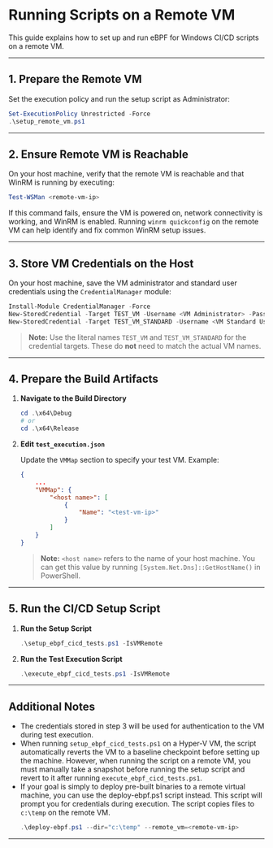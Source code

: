 # Running Scripts on a Remote VM

This guide explains how to set up and run eBPF for Windows CI/CD scripts on a remote VM.

---

## 1. Prepare the Remote VM

Set the execution policy and run the setup script as Administrator:

```powershell
Set-ExecutionPolicy Unrestricted -Force
.\setup_remote_vm.ps1
```

---

## 2. Ensure Remote VM is Reachable

On your host machine, verify that the remote VM is reachable and that WinRM is running by executing:

```powershell
Test-WSMan <remote-vm-ip>
```

If this command fails, ensure the VM is powered on, network connectivity is working, and WinRM is enabled. Running `winrm quickconfig` on the remote VM can help identify and fix common WinRM setup issues.

---

## 3. Store VM Credentials on the Host

On your host machine, save the VM administrator and standard user credentials using the `CredentialManager` module:

```powershell
Install-Module CredentialManager -Force
New-StoredCredential -Target TEST_VM -Username <VM Administrator> -Password <VM Administrator account password> -Persist LocalMachine
New-StoredCredential -Target TEST_VM_STANDARD -Username <VM Standard User Name> -Password <VM Standard User account password> -Persist LocalMachine
```

> **Note:**
> Use the literal names `TEST_VM` and `TEST_VM_STANDARD` for the credential targets.
> These do **not** need to match the actual VM names.

---

## 4. Prepare the Build Artifacts

1. **Navigate to the Build Directory**

   ```powershell
   cd .\x64\Debug
   # or
   cd .\x64\Release
   ```

2. **Edit `test_execution.json`**

   Update the `VMMap` section to specify your test VM.
   Example:

   ```json
   {
       ...
       "VMMap": {
           "<host name>": [
               {
                   "Name": "<test-vm-ip>"
               }
           ]
       }
   }
   ```

   > **Note:**
   > `<host name>` refers to the name of your host machine.
   > You can get this value by running `[System.Net.Dns]::GetHostName()` in PowerShell.

---

## 5. Run the CI/CD Setup Script

1. **Run the Setup Script**

   ```powershell
   .\setup_ebpf_cicd_tests.ps1 -IsVMRemote
   ```

3. **Run the Test Execution Script**

   ```powershell
   .\execute_ebpf_cicd_tests.ps1 -IsVMRemote
   ```

---
## Additional Notes

- The credentials stored in step 3 will be used for authentication to the VM during test execution.
- When running `setup_ebpf_cicd_tests.ps1` on a Hyper-V VM, the script automatically reverts the VM to a baseline checkpoint before setting up the machine. However, when running the script on a remote VM, you must manually take a snapshot before running the setup script and revert to it after running `execute_ebpf_cicd_tests.ps1`.
- If your goal is simply to deploy pre-built binaries to a remote virtual machine, you can use the deploy-ebpf.ps1 script instead. This script will prompt you for credentials during execution.
  The script copies files to `c:\temp` on the remote VM.
  ```powershell
  .\deploy-ebpf.ps1 --dir="c:\temp" --remote_vm=<remote-vm-ip>
  ```
---
